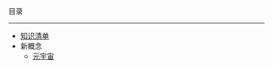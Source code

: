 目录

***

- [知识清单](/knowledge/knowledge-list)  
- 新概念
    - [元宇宙](/knowledge/new-concept/metaverse)  